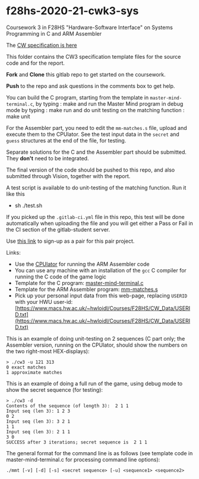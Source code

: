 # f28hs-2020-21-cwk3-sys

Coursework 3 in F28HS "Hardware-Software Interface"  on Systems Programming in C and ARM Assembler

The [CW specification is here](https://www.macs.hw.ac.uk/~hwloidl/Courses/F28HS/F28HS_CW3_2021.pdf)

This folder contains the CW3 specification template files for the source code and for the report.

**Fork** and **Clone** this gitlab repo to get started on the coursework.

**Push** to the repo and ask questions in the comments box to get help.

You can build the C program, starting from the template in `master-mind-terminal.c`, by typing
 : make
and run the Master Mind program in debug mode by typing
 : make run
and do unit testing on the matching function
 : make unit


For the Assembler part, you need to edit the `mm-matches.s` file, upload and execute them to the CPUlator.
See the test input data in the `secret` and `guess` structures at the end of the file, for testing.

Separate solutions for the C and the Assembler part should be submitted. They **don't** need to be integrated.

The final version of the code should be pushed to this repo, and also submitted through Vision, together with the report.

A test script is available to do unit-testing of the matching function. Run it like this
- sh ./test.sh

If you picked up the `.gitlab-ci.yml` file in this repo, this test will be done automatically when uploading the file and you will get either a Pass or Fail in the CI section of the gitlab-student server.

Use [this link](https://docs.google.com/spreadsheets/d/1iUMkIK1-76qp3_G4s9Qvd1huxu94v4ikyB0Ya0PGypQ/edit?usp=sharing) to sign-up as a pair for this pair project.

Links:
- Use the [CPUlator](https://cpulator.01xz.net/?sys=arm-de1soc&d_audio=48000) for running the ARM Assembler code
- You can use any machine with an installation of the `gcc` C compiler for running the C code of the game logic
- Template for the C program: [master-mind-terminal.c](master-mind-terminal.c)
- Template for the ARM Assembler program: [mm-matches.s](mm-matches.s)
- Pick up your personal input data from this web-page, replacing `USERID` with your HWU user-id: [https://www.macs.hw.ac.uk/~hwloidl/Courses/F28HS/CW_Data/USERID.txt](https://www.macs.hw.ac.uk/~hwloidl/Courses/F28HS/CW_Data/USERID.txt)

This is an example of doing unit-testing on 2 sequences (C part only; the Assembler version, running on the CPUlator, should show the numbers on the two right-most HEX-displays):
```
> ./cw3 -u 121 313
0 exact matches
1 approximate matches
```

This is an example of doing a full run of the game, using debug mode to show the secret sequence (for testing):
```
> ./cw3 -d
Contents of the sequence (of length 3):  2 1 1
Input seq (len 3): 1 2 3
0 2
Input seq (len 3): 3 2 1
1 1
Input seq (len 3): 2 1 1
3 0
SUCCESS after 3 iterations; secret sequence is  2 1 1
```

The general format for the command line is as follows (see template code in master-mind-terminal.c for processing command line options):
```
./mmt [-v] [-d] [-s] <secret sequence> [-u] <sequence1> <sequence2>
```